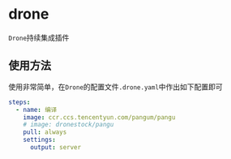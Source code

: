 # drone

`Drone`持续集成插件

## 使用方法

使用非常简单，在`Drone`的配置文件`.drone.yaml`中作出如下配置即可

```yaml
steps:
  - name: 编译
    image: ccr.ccs.tencentyun.com/pangum/pangu
    # image: dronestock/pangu
    pull: always
    settings:
      output: server
```
